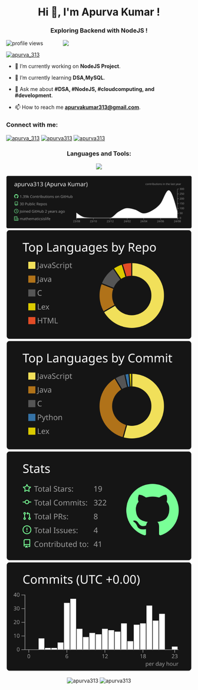 <h1 align="center">Hi 👋, I'm Apurva Kumar !</h1>
<h3 align="center">Exploring Backend with NodeJS !</h3>


<img src="https://github.com/user-attachments/assets/70bb5a2d-d1fb-4a85-a3bc-1e6c69f059d1" min-width="300px" max-width="300px" width="350px" align="right"> 




![profile views](https://komarev.com/ghpvc/?username=apurva313&style=flat-square)

<p align="left"> <a href="https://twitter.com/apurva_313" target="blank"><img src="https://img.shields.io/twitter/follow/apurva_313?logo=twitter&style=for-the-badge" alt="apurva_313" /></a> </p>

- 🔭 I’m currently working on **NodeJS Project**.

- 🌱 I’m currently learning **DSA,MySQL**.

- 💬 Ask me about **#DSA, #NodeJS, #cloudcomputing, and #development**.

- 📫 How to reach me **apurvakumar313@gmail.com**.

<h3 align="left">Connect with me:</h3>
<p align="left">
<a href="https://twitter.com/apurva_313" target="blank"><img align="center" src="https://raw.githubusercontent.com/rahuldkjain/github-profile-readme-generator/master/src/images/icons/Social/twitter.svg" alt="apurva_313" height="30" width="40" /></a>
<a href="https://linkedin.com/in/apurva313" target="blank"><img align="center" src="https://raw.githubusercontent.com/rahuldkjain/github-profile-readme-generator/master/src/images/icons/Social/linked-in-alt.svg" alt="apurva313" height="30" width="40" /></a>
<a href="https://instagram.com/apurva313" target="blank"><img align="center" src="https://raw.githubusercontent.com/rahuldkjain/github-profile-readme-generator/master/src/images/icons/Social/instagram.svg" alt="apurva313" height="30" width="40" /></a>
</p>

<h3 align="center">Languages and Tools:</h3>

<p align="center">
  <a href="https://skillicons.dev">
    <img src="https://skillicons.dev/icons?i=java,mysql,cpp,c,react,css,js,html,figma,py,gcp,aws,github,matlab,tailwind,tensorflow,vscode,bootstrap,&perline=6" />
  </a>
</p>

<div align="center">
<!--     <img height="155em" src="http://github-profile-summary-cards.vercel.app/api/cards/profile-details?username=apurva313&theme=dark" />
    <img height="155em" src="http://github-profile-summary-cards.vercel.app/api/cards/most-commit-language?username=apurva313&theme=dark" />
    <img height="155em" src="http://github-profile-summary-cards.vercel.app/api/cards/stats?username=apurva313&theme=dark" />
    <img height="155em" src="https://streak-stats.demolab.com?user=apurva313&theme=dark" /> -->
    

    
  [![](https://raw.githubusercontent.com/apurva313/apurva313/master/assets/dark/0-profile-details.svg)](https://github.com/apurva313/apurva313)
  [![](https://raw.githubusercontent.com/apurva313/apurva313/master/assets/dark/1-repos-per-language.svg)](https://github.com/apurva313/apurva313) [![](https://raw.githubusercontent.com/apurva313/apurva313/master/assets/dark/2-most-commit-language.svg)](https://github.com/apurva313/apurva313)
  [![](https://raw.githubusercontent.com/apurva313/apurva313/master/assets/dark/3-stats.svg)](https://github.com/apurva313/apurva313) [![](https://raw.githubusercontent.com/apurva313/apurva313/master/assets/dark/4-productive-time.svg)](https://github.com/apurva313/apurva313)

  <img   src="https://github-readme-stats.vercel.app/api/top-langs?username=apurva313&show_icons=true&locale=en&layout=compact&theme=dark" alt="apurva313" />
    <img   src="https://github-readme-stats.vercel.app/api?username=apurva313&show_icons=true&locale=en&theme=dark" alt="apurva313" />

</div>


